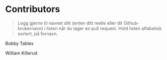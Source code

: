 # Contributors

> Legg gjerne til navnet ditt (enten ditt reelle eller dit Github-brukernavn) i listen når du lager en pull request.
> Hold listen alfabetisk sortert, på fornavn.

Bobby Tables

William Killerud
